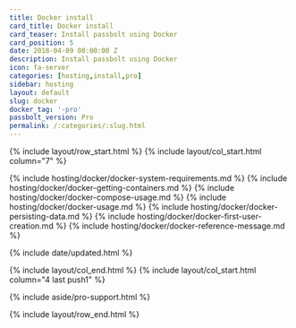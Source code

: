 ```yaml
---
title: Docker install
card_title: Docker install
card_teaser: Install passbolt using Docker
card_position: 5
date: 2018-04-09 00:00:00 Z
description: Install passbolt using Docker
icon: fa-server
categories: [hosting,install,pro]
sidebar: hosting
layout: default
slug: docker
docker_tag: '-pro'
passbolt_version: Pro
permalink: /:categories/:slug.html
---
```


{% include layout/row_start.html %}
{% include layout/col_start.html column="7" %}

{% include hosting/docker/docker-system-requirements.md %}
{% include hosting/docker/docker-getting-containers.md %}
{% include hosting/docker/docker-compose-usage.md %}
{% include hosting/docker/docker-usage.md %}
{% include hosting/docker/docker-persisting-data.md %}
{% include hosting/docker/docker-first-user-creation.md %}
{% include hosting/docker/docker-reference-message.md %}


{% include date/updated.html %}

{% include layout/col_end.html %}
{% include layout/col_start.html column="4 last push1" %}

{% include aside/pro-support.html %}

{% include layout/row_end.html %}
